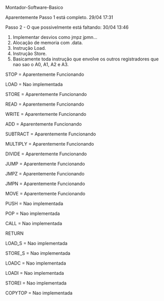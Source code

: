 Montador-Software-Basico

Aparentemente Passo 1 está completo. 29/04 17:31

Passo 2 - O que possivelmente está faltando: 30/04 13:46
  1. Implementar desvios como jmpz jpmn...
  2. Alocação de memoria com .data.
  3. Instrução Load.
  4. Instrução Store.
  5. Basicamente toda instrução que envolve os outros registradores que nao sao o A0, A1, A2 e A3.
  
STOP = Aparentemente Funcionando

LOAD = Nao implementada

STORE = Aparentemente Funcionando

READ = Aparentemente Funcionando

WRITE = Aparentemente Funcionando

ADD = Aparentemente Funcionando

SUBTRACT = Aparentemente Funcionando

MULTIPLY = Aparentemente Funcionando

DIVIDE = Aparentemente Funcionando

JUMP = Aparentemente Funcionando

JMPZ = Aparentemente Funcionando

JMPN = Aparentemente Funcionando

MOVE = Aparentemente Funcionando

PUSH = Nao implementada

POP = Nao implementada

CALL = Nao implementada

RETURN

LOAD_S = Nao implementada

STORE_S = Nao implementada

LOADC = Nao implementada

LOADI = Nao implementada

STOREI  = Nao implementada

COPYTOP  = Nao implementada
